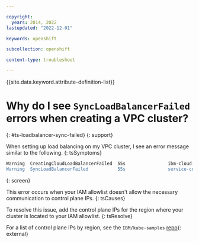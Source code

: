 ```yaml
---

copyright: 
  years: 2014, 2022
lastupdated: "2022-12-01"

keywords: openshift

subcollection: openshift

content-type: troubleshoot

---
```


{{site.data.keyword.attribute-definition-list}}


# Why do I see `SyncLoadBalancerFailed` errors when creating a VPC cluster?
{: #ts-loadbalancer-sync-failed}
{: support}

When setting up load balancing on my VPC cluster, I see an error message similar to the following.
{: tsSymptoms}

```sh
Warning  CreatingCloudLoadBalancerFailed  55s                ibm-cloud-provider  Error on cloud load balancer kube-<CLUSTERID>-<SERVICE_UUID> for service <NAMESPACE>/<SERVICE_NAME> with UID <SERVICE_UUID>: Failed ensuring LoadBalancer: FindLoadBalancer failed: FindLoadBalancer failed: An error occurred while performing the 'authenticate' step: 400 Bad Request [{"incidentID":"XXX","code":"XXX","description":"Error message from IAM: '401 Unauthorized. Transaction-Id: XXX Details: {\"errorCode\":\"BXNIM0430E\",\"errorMessage\":\"User login from given IP address is not permitted.\",\"errorDetails\":\"The user has configured IP address restriction for login. The given IP address 'XXXX' is not contained in the list of allowed IP addresses.\",\"context\":...,"type":"Authentication"}]
Warning  SyncLoadBalancerFailed           55s                service-controller  Error syncing load balancer: failed to ensure load balancer: Error on cloud load balancer kube-<CLUSTERID>-<SERVICE_UUID> for service <NAMESPACE>/<SERVICE_NAME> with UID <SERVICE_UUID>:: Failed ensuring LoadBalancer: FindLoadBalancer failed: FindLoadBalancer failed: An error occurred while performing the 'authenticate' step: 400 Bad Request [{"incidentID":"XXX","code":"XXX","description":"Error message from IAM: '401 Unauthorized. Transaction-Id: XXX Details: {\"errorCode\":\"BXNIM0430E\",\"errorMessage\":\"User login from given IP address is not permitted.\",\"errorDetails\":\"The user has configured IP address restriction for login. The given IP address 'XXX' is not contained in the list of allowed IP addresses.\",\"context\":...,"type":"Authentication"}]
```
{: screen}

This error occurs when your IAM allowlist doesn't allow the necessary communication to control plane IPs.
{: tsCauses}

To resolve this issue, add the control plane IPs for the region where your cluster is located to your IAM allowlist.
{: tsResolve}

For a list of control plane IPs by region, see the `IBM/kube-samples` [repo](https://github.com/IBM-Cloud/kube-samples/tree/master/control-plane-ips){: external}


